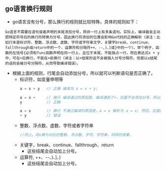 ## go语言换行规则
- go语言没有分号，那么换行的规则就比较特殊，具体的规则如下：
```
Go语言不需要在语句或者声明的末尾添加分号，除非一行上有多条语句。实际上，编译器会主动把特定符号后的换行符转换为分号，因此换行符添加的位置会影响Go代码的正确解析（译注：比如行末是标识符、整数、浮点数、虚数、字符或字符串文字、关键字break、continue、fallthrough或return中的一个、运算符和分隔符++、--、)、]或}中的一个）。举个例子，函数的左括号{必须和func函数声明在同一行上，且位于末尾，不能独占一行，而在表达式x + y中，可在+后换行，不能在+前换行（译注：以+结尾的话不会被插入分号分隔符，但是以x结尾的话则会被分号分隔符，从而导致编译错误）。
```

- 根据上面的规则，行尾会自动添加分号，所以就可以判断语句是否正确了。
    - 标识符，如变量申明等
        ```go
        a = x + y   // 正确 编译为 a = x + y;
        
        a = x +     // 换行 编译通过的原因是，编译遇到了+，后面不会添加分号，所以就满足编译要求了。
        y           // 正确
        
        a = x       // 换行 不通过编译的原因是，a = x 解析为 a = x; 然后，后面的+y就不满足语法了。
        + y         // 错误
        ```
    - 整数、浮点数、虚数、字符或者字符串
        ```go
        //同上。将x换为对应的整数、浮点数、字符、字符串。同样的效果。
        ```
    - 关键字，break、continue、fallthrough、return
        - 这些结尾会自动加上分号。
    - 运算符, ++、--、)、]、}
        - 这些结尾会自动加上分号。
